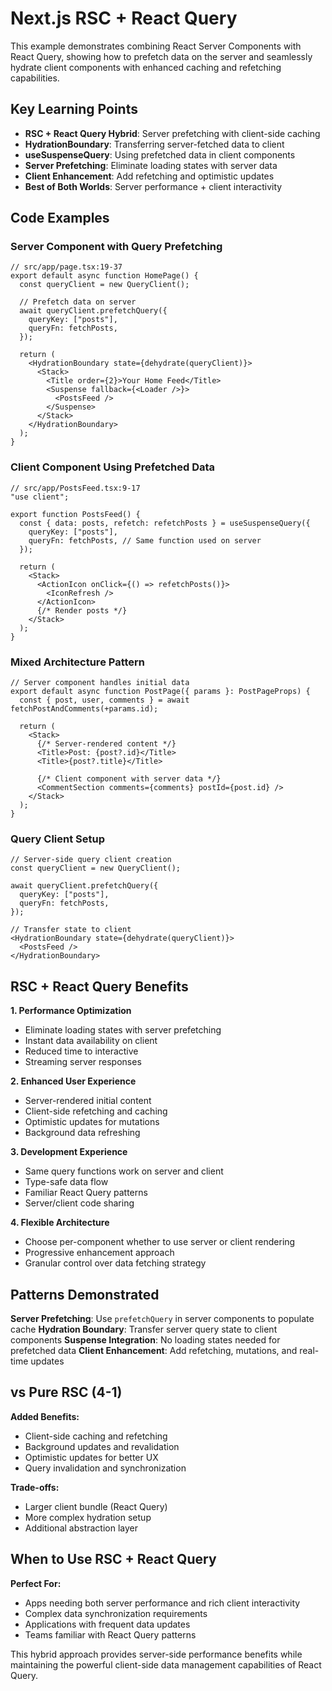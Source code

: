 # Next.js RSC + React Query

This example demonstrates combining React Server Components with React Query, showing how to prefetch data on the server and seamlessly hydrate client components with enhanced caching and refetching capabilities.

## Key Learning Points

- **RSC + React Query Hybrid**: Server prefetching with client-side caching
- **HydrationBoundary**: Transferring server-fetched data to client
- **useSuspenseQuery**: Using prefetched data in client components
- **Server Prefetching**: Eliminate loading states with server data
- **Client Enhancement**: Add refetching and optimistic updates
- **Best of Both Worlds**: Server performance + client interactivity

## Code Examples

### Server Component with Query Prefetching
```tsx
// src/app/page.tsx:19-37
export default async function HomePage() {
  const queryClient = new QueryClient();

  // Prefetch data on server
  await queryClient.prefetchQuery({
    queryKey: ["posts"],
    queryFn: fetchPosts,
  });

  return (
    <HydrationBoundary state={dehydrate(queryClient)}>
      <Stack>
        <Title order={2}>Your Home Feed</Title>
        <Suspense fallback={<Loader />}>
          <PostsFeed />
        </Suspense>
      </Stack>
    </HydrationBoundary>
  );
}
```

### Client Component Using Prefetched Data
```tsx
// src/app/PostsFeed.tsx:9-17
"use client";

export function PostsFeed() {
  const { data: posts, refetch: refetchPosts } = useSuspenseQuery({
    queryKey: ["posts"],
    queryFn: fetchPosts, // Same function used on server
  });

  return (
    <Stack>
      <ActionIcon onClick={() => refetchPosts()}>
        <IconRefresh />
      </ActionIcon>
      {/* Render posts */}
    </Stack>
  );
}
```

### Mixed Architecture Pattern
```tsx
// Server component handles initial data
export default async function PostPage({ params }: PostPageProps) {
  const { post, user, comments } = await fetchPostAndComments(+params.id);

  return (
    <Stack>
      {/* Server-rendered content */}
      <Title>Post: {post?.id}</Title>
      <Title>{post?.title}</Title>
      
      {/* Client component with server data */}
      <CommentSection comments={comments} postId={post.id} />
    </Stack>
  );
}
```

### Query Client Setup
```tsx
// Server-side query client creation
const queryClient = new QueryClient();

await queryClient.prefetchQuery({
  queryKey: ["posts"],
  queryFn: fetchPosts,
});

// Transfer state to client
<HydrationBoundary state={dehydrate(queryClient)}>
  <PostsFeed />
</HydrationBoundary>
```

## RSC + React Query Benefits

**1. Performance Optimization**
- Eliminate loading states with server prefetching
- Instant data availability on client
- Reduced time to interactive
- Streaming server responses

**2. Enhanced User Experience**
- Server-rendered initial content
- Client-side refetching and caching
- Optimistic updates for mutations
- Background data refreshing

**3. Development Experience**
- Same query functions work on server and client
- Type-safe data flow
- Familiar React Query patterns
- Server/client code sharing

**4. Flexible Architecture**
- Choose per-component whether to use server or client rendering
- Progressive enhancement approach
- Granular control over data fetching strategy

## Patterns Demonstrated

**Server Prefetching**: Use `prefetchQuery` in server components to populate cache
**Hydration Boundary**: Transfer server query state to client components
**Suspense Integration**: No loading states needed for prefetched data
**Client Enhancement**: Add refetching, mutations, and real-time updates

## vs Pure RSC (4-1)

**Added Benefits:**
- Client-side caching and refetching
- Background updates and revalidation
- Optimistic updates for better UX
- Query invalidation and synchronization

**Trade-offs:**
- Larger client bundle (React Query)
- More complex hydration setup
- Additional abstraction layer

## When to Use RSC + React Query

**Perfect For:**
- Apps needing both server performance and rich client interactivity
- Complex data synchronization requirements
- Applications with frequent data updates
- Teams familiar with React Query patterns

This hybrid approach provides server-side performance benefits while maintaining the powerful client-side data management capabilities of React Query.